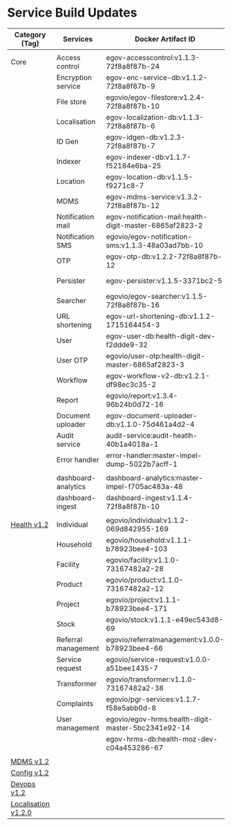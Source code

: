 # Service Build Updates



| Category (Tag)                                                                            | Services            | Docker Artifact ID                                      | Remarks     |
| ----------------------------------------------------------------------------------------- | ------------------- | ------------------------------------------------------- | ----------- |
|                                                                                           |                     |                                                         |             |
| Core                                                                                      | Access control      | egov-accesscontrol:v1.1.3-72f8a8f87b-24                 | Not changed |
|                                                                                           | Encryption service  | egov-enc-service-db:v1.1.2-72f8a8f87b-9                 | Not changed |
|                                                                                           | File store          | egovio/egov-filestore:v1.2.4-72f8a8f87b-10              | Not changed |
|                                                                                           | Localisation        | egov-localization-db:v1.1.3-72f8a8f87b-6                | Not changed |
|                                                                                           | ID Gen              | egov-idgen-db:v1.2.3-72f8a8f87b-7                       | Not changed |
|                                                                                           | Indexer             | egov-indexer-db:v1.1.7-f52184e6ba-25                    | Not changed |
|                                                                                           | Location            | egov-location-db:v1.1.5-f9271c8-7                       | Not changed |
|                                                                                           | MDMS                | egov-mdms-service:v1.3.2-72f8a8f87b-12                  | Not changed |
|                                                                                           | Notification mail   | egov-notification-mail:health-digit-master-6865af2823-2 | Not changed |
|                                                                                           | Notification SMS    | egovio/egov-notification-sms:v1.1.3-48a03ad7bb-10       | Not changed |
|                                                                                           | OTP                 | egov-otp-db:v1.2.2-72f8a8f87b-12                        | Not changed |
|                                                                                           | Persister           | egov-persister:v1.1.5-3371bc2-5                         | Not changed |
|                                                                                           | Searcher            | egovio/egov-searcher:v1.1.5-72f8a8f87b-16               | Not changed |
|                                                                                           | URL shortening      | egov-url-shortening-db:v1.1.2-1715164454-3              | Not changed |
|                                                                                           | User                | egov-user-db:health-digit-dev-f2ddde9-32                | Not changed |
|                                                                                           | User OTP            | egovio/user-otp:health-digit-master-6865af2823-3        | Not changed |
|                                                                                           | Workflow            | egov-workflow-v2-db:v1.2.1-df98ec3c35-2                 | Not changed |
|                                                                                           | Report              | egovio/report:v1.3.4-96b24b0d72-16                      | Not changed |
|                                                                                           | Document uploader   | egov-document-uploader-db:v1.1.0-75d461a4d2-4           | Not changed |
|                                                                                           | Audit service       | audit-service:audit-heatlh-40b1a4018a-1                 | Not chnaged |
|                                                                                           | Error handler       | error-handler:master-impel-dump-5022b7acff-1            |             |
|                                                                                           |                     |                                                         |             |
|                                                                                           | dashboard-analytics | dashboard-analytics:master-impel-f705ac483a-48          |             |
|                                                                                           | dashboard-ingest    | dashboard-ingest:v1.1.4-72f8a8f87b-10                   |             |
|                                                                                           |                     |                                                         |             |
| [Health v1.2](https://github.com/egovernments/health-campaign-services/releases/tag/v1.2) | Individual          | egovio/individual:v1.1.2-069d842955-169                 | Changed     |
|                                                                                           | Household           | egovio/household:v1.1.1-b78923bee4-103                  | Changed     |
|                                                                                           | Facility            | egovio/facility:v1.1.0-73167482a2-28                    | Not changed |
|                                                                                           | Product             | egovio/product:v1.1.0-73167482a2-12                     | Not changed |
|                                                                                           | Project             | egovio/project:v1.1.1-b78923bee4-171                    |             |
|                                                                                           | Stock               | egovio/stock:v1.1.1-e49ec543d8-69                       |             |
|                                                                                           | Referral management | egovio/referralmanagement:v1.0.0-b78923bee4-66          |             |
|                                                                                           | Service request     | egovio/service-request:v1.0.0-a51bee1435-7              | Not Changed |
|                                                                                           | Transformer         | egovio/transformer:v1.1.0-73167482a2-38                 | Not Changed |
|                                                                                           | Complaints          | egovio/pgr-services:v1.1.7-f58e5abb0d-8                 | Not changed |
|                                                                                           | User management     | egovio/egov-hrms:health-digit-master-5bc2341e92-14      | Not Changed |
|                                                                                           |                     | egov-hrms-db:health-moz-dev-c04a453286-67               |             |
|                                                                                           |                     |                                                         |             |
| [MDMS v1.2](https://github.com/egovernments/health-campaign-mdms/releases/tag/v1.2)       |                     |                                                         |             |
| [Config v1.2](https://github.com/egovernments/health-campaign-config/releases/tag/v1.2)   |                     |                                                         |             |
| [Devops v1.2](https://github.com/egovernments/health-campaign-devops/releases/tag/v1.2)   |                     |                                                         |             |
| [Localisation v1.2.0](https://github.com/egovernments/releasekit/releases/tag/HCM-1.2.0)  |                     |                                                         |             |
